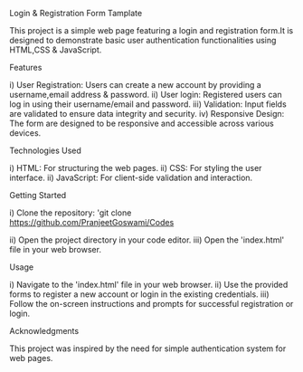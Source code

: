 Login & Registration Form Tamplate

This project is a simple web page featuring a login and registration form.It is designed to demonstrate basic user authentication functionalities using HTML,CSS & JavaScript.

Features

i) User Registration: Users can create a new account by providing a username,email address & password.
ii) User login: Registered users can log in using their username/email and password.
iii) Validation: Input fields are validated to ensure data integrity and security.
iv) Responsive Design: The form are designed to be responsive and accessible across various devices.

Technologies Used

i) HTML: For structuring the web pages.
ii) CSS: For styling the user interface.
ii) JavaScript: For client-side validation and interaction.

Getting Started

i) Clone the repository: 'git clone https://github.com/PranjeetGoswami/Codes

ii) Open the project directory in your code editor.
iii) Open the 'index.html' file in your web browser.

Usage

i) Navigate to the 'index.html' file in your web browser.
ii) Use the provided forms to register a new account or login in the existing credentials.
iii) Follow the on-screen instructions and prompts for successful registration or login.

Acknowledgments

This project was inspired by the need for simple authentication system for web pages.
